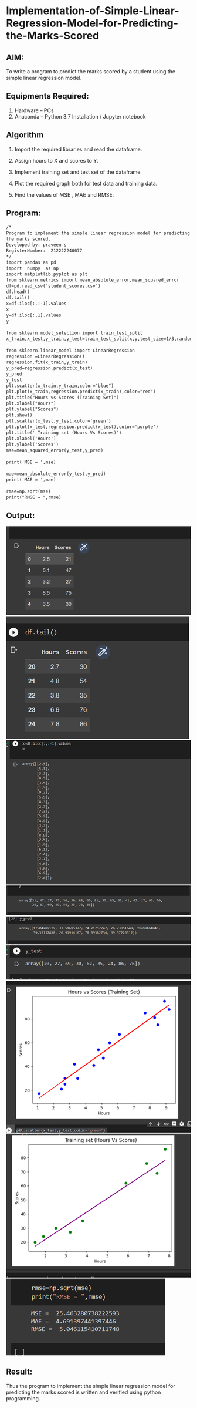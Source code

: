 # Implementation-of-Simple-Linear-Regression-Model-for-Predicting-the-Marks-Scored

## AIM:
To write a program to predict the marks scored by a student using the simple linear regression model.

## Equipments Required:
1. Hardware – PCs
2. Anaconda – Python 3.7 Installation / Jupyter notebook

## Algorithm


  1. Import the required libraries and read the dataframe.

  2. Assign hours to X and scores to Y.

  3. Implement training set and test set of the dataframe

  4. Plot the required graph both for test data and training data.

   5. Find the values of MSE , MAE and RMSE.


## Program:
```
/*
Program to implement the simple linear regression model for predicting the marks scored.
Developed by: praveen s
RegisterNumber:  212222240077
*/
import pandas as pd
import  numpy  as np
import matplotlib.pyplot as plt
from sklearn.metrics import mean_absolute_error,mean_squared_error
df=pd.read_csv('student_scores.csv')
df.head()
df.tail()
x=df.iloc[:,:-1].values
x
y=df.iloc[:,1].values
y

from sklearn.model_selection import train_test_split
x_train,x_test,y_train,y_test=train_test_split(x,y,test_size=1/3,random_state=0)

from sklearn.linear_model import LinearRegression
regression =LinearRegression()
regression.fit(x_train,y_train)
y_pred=regression.predict(x_test)
y_pred
y_test
plt.scatter(x_train,y_train,color="blue")
plt.plot(x_train,regression.predict(x_train),color="red")
plt.title("Hours vs Scores (Training Set)")
plt.xlabel("Hours")
plt.ylabel("Scores")
plt.show()
plt.scatter(x_test,y_test,color='green')
plt.plot(x_test,regression.predict(x_test),color='purple')
plt.title(' Training set (Hours Vs Scores)')
plt.xlabel('Hours')
plt.ylabel('Scores')
mse=mean_squared_error(y_test,y_pred)

print('MSE = ',mse)

mae=mean_absolute_error(y_test,y_pred)
print('MAE = ',mae)

rmse=np.sqrt(mse)
print("RMSE = ",rmse)

```

## Output:
![simple linear regression model for predicting the marks scored](sam.png)
![simple linear regression model for predicting the marks scored](sam1.png)
![simple linear regression model for predicting the marks scored](sam2.png)
![simple linear regression model for predicting the marks scored](sam3.png)
![simple linear regression model for predicting the marks scored](sam4.png)
![simple linear regression model for predicting the marks scored](sam5.png)
![simple linear regression model for predicting the marks scored](sam6.png)
![simple linear regression model for predicting the marks scored](sam7.png)
![simple linear regression model for predicting the marks scored](sam8.png)


## Result:
Thus the program to implement the simple linear regression model for predicting the marks scored is written and verified using python programming.
